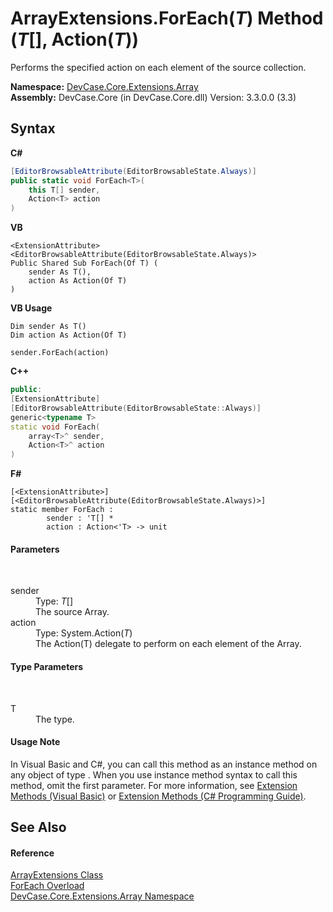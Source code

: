 # ArrayExtensions.ForEach(*T*) Method (*T*[], Action(*T*))
 

Performs the specified action on each element of the source collection.

**Namespace:**&nbsp;<a href="N_DevCase_Core_Extensions_Array">DevCase.Core.Extensions.Array</a><br />**Assembly:**&nbsp;DevCase.Core (in DevCase.Core.dll) Version: 3.3.0.0 (3.3)

## Syntax

**C#**<br />
``` C#
[EditorBrowsableAttribute(EditorBrowsableState.Always)]
public static void ForEach<T>(
	this T[] sender,
	Action<T> action
)

```

**VB**<br />
``` VB
<ExtensionAttribute>
<EditorBrowsableAttribute(EditorBrowsableState.Always)>
Public Shared Sub ForEach(Of T) ( 
	sender As T(),
	action As Action(Of T)
)
```

**VB Usage**<br />
``` VB Usage
Dim sender As T()
Dim action As Action(Of T)

sender.ForEach(action)
```

**C++**<br />
``` C++
public:
[ExtensionAttribute]
[EditorBrowsableAttribute(EditorBrowsableState::Always)]
generic<typename T>
static void ForEach(
	array<T>^ sender, 
	Action<T>^ action
)
```

**F#**<br />
``` F#
[<ExtensionAttribute>]
[<EditorBrowsableAttribute(EditorBrowsableState.Always)>]
static member ForEach : 
        sender : 'T[] * 
        action : Action<'T> -> unit 

```


#### Parameters
&nbsp;<dl><dt>sender</dt><dd>Type: *T*[]<br />The source Array.</dd><dt>action</dt><dd>Type: System.Action(*T*)<br />The Action(T) delegate to perform on each element of the Array.</dd></dl>

#### Type Parameters
&nbsp;<dl><dt>T</dt><dd>The type.</dd></dl>

#### Usage Note
In Visual Basic and C#, you can call this method as an instance method on any object of type . When you use instance method syntax to call this method, omit the first parameter. For more information, see <a href="https://docs.microsoft.com/dotnet/visual-basic/programming-guide/language-features/procedures/extension-methods">Extension Methods (Visual Basic)</a> or <a href="https://docs.microsoft.com/dotnet/csharp/programming-guide/classes-and-structs/extension-methods">Extension Methods (C# Programming Guide)</a>.

## See Also


#### Reference
<a href="T_DevCase_Core_Extensions_Array_ArrayExtensions">ArrayExtensions Class</a><br /><a href="Overload_DevCase_Core_Extensions_Array_ArrayExtensions_ForEach">ForEach Overload</a><br /><a href="N_DevCase_Core_Extensions_Array">DevCase.Core.Extensions.Array Namespace</a><br />